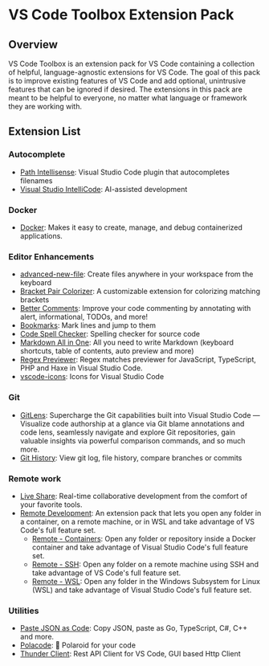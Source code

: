 # VS Code Toolbox Extension Pack

## Overview

VS Code Toolbox is an extension pack for VS Code containing a collection of helpful, language-agnostic extensions for VS Code. The goal of this pack is to improve existing features of VS Code and add optional, unintrusive features that can be ignored if desired. The extensions in this pack are meant to be helpful to everyone, no matter what language or framework they are working with.

## Extension List

### Autocomplete
- [Path Intellisense](https://marketplace.visualstudio.com/items?itemName=christian-kohler.path-intellisense): Visual Studio Code plugin that autocompletes filenames
- [Visual Studio IntelliCode](https://marketplace.visualstudio.com/items?itemName=VisualStudioExptTeam.vscodeintellicode): AI-assisted development

### Docker
- [Docker](https://marketplace.visualstudio.com/items?itemName=ms-azuretools.vscode-docker): Makes it easy to create, manage, and debug containerized applications.

### Editor Enhancements
- [advanced-new-file](https://marketplace.visualstudio.com/items?itemName=patbenatar.advanced-new-file): Create files anywhere in your workspace from the keyboard
- [Bracket Pair Colorizer](https://marketplace.visualstudio.com/items?itemName=CoenraadS.bracket-pair-colorizer): A customizable extension for colorizing matching brackets
- [Better Comments](https://marketplace.visualstudio.com/items?itemName=aaron-bond.better-comments): Improve your code commenting by annotating with alert, informational, TODOs, and more!
- [Bookmarks](https://marketplace.visualstudio.com/items?itemName=alefragnani.Bookmarks): Mark lines and jump to them
- [Code Spell Checker](https://marketplace.visualstudio.com/items?itemName=streetsidesoftware.code-spell-checker): Spelling checker for source code
- [Markdown All in One](https://marketplace.visualstudio.com/items?itemName=yzhang.markdown-all-in-one): All you need to write Markdown (keyboard shortcuts, table of contents, auto preview and more)
- [Regex Previewer](https://marketplace.visualstudio.com/items?itemName=chrmarti.regex): Regex matches previewer for JavaScript, TypeScript, PHP and Haxe in Visual Studio Code.
- [vscode-icons](https://marketplace.visualstudio.com/items?itemName=vscode-icons-team.vscode-icons): Icons for Visual Studio Code

### Git
- [GitLens](https://marketplace.visualstudio.com/items?itemName=eamodio.gitlens): Supercharge the Git capabilities built into Visual Studio Code — Visualize code authorship at a glance via Git blame annotations and code lens, seamlessly navigate and explore Git repositories, gain valuable insights via powerful comparison commands, and so much more.
- [Git History](https://marketplace.visualstudio.com/items?itemName=donjayamanne.githistory): View git log, file history, compare branches or commits

### Remote work
- [Live Share](https://marketplace.visualstudio.com/items?itemName=MS-vsliveshare.vsliveshare): Real-time collaborative development from the comfort of your favorite tools.
- [Remote Development](https://marketplace.visualstudio.com/items?itemName=ms-vscode-remote.vscode-remote-extensionpack): An extension pack that lets you open any folder in a container, on a remote machine, or in WSL and take advantage of VS Code's full feature set.
  - [Remote - Containers](https://marketplace.visualstudio.com/items?itemName=ms-vscode-remote.remote-containers): Open any folder or repository inside a Docker container and take advantage of Visual Studio Code's full feature set.
  - [Remote - SSH](https://marketplace.visualstudio.com/items?itemName=ms-vscode-remote.remote-ssh): Open any folder on a remote machine using SSH and take advantage of VS Code's full feature set.
  - [Remote - WSL](https://marketplace.visualstudio.com/items?itemName=ms-vscode-remote.remote-wsl): Open any folder in the Windows Subsystem for Linux (WSL) and take advantage of Visual Studio Code's full feature set.

### Utilities
- [Paste JSON as Code](https://marketplace.visualstudio.com/items?itemName=quicktype.quicktype): Copy JSON, paste as Go, TypeScript, C#, C++ and more.
- [Polacode](https://marketplace.visualstudio.com/items?itemName=pnp.polacode): 📸  Polaroid for your code
- [Thunder Client](https://marketplace.visualstudio.com/items?itemName=rangav.vscode-thunder-client): Rest API Client for VS Code, GUI based Http Client
